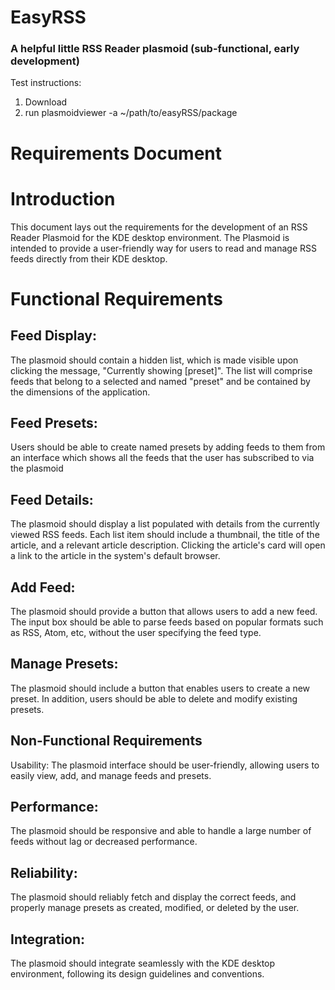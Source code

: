 # EasyRSS
### A helpful little RSS Reader plasmoid (sub-functional, early development)
Test instructions:
1. Download
2. run plasmoidviewer -a ~/path/to/easyRSS/package

# Requirements Document
# Introduction
This document lays out the requirements for the development of an RSS Reader Plasmoid for the KDE desktop environment. The Plasmoid is intended to provide a user-friendly way for users to read and manage RSS feeds directly from their KDE desktop.

# Functional Requirements
## Feed Display:
The plasmoid should contain a hidden list, which is made visible upon clicking the message, "Currently showing [preset]". The list will comprise feeds that belong to a selected and named "preset" and be contained by the dimensions of the application.

## Feed Presets:
Users should be able to create named presets by adding feeds to them from an interface which shows all the feeds that the user has subscribed to via the plasmoid 

## Feed Details:
The plasmoid should display a list populated with details from the currently viewed RSS feeds. Each list item should include a thumbnail, the title of the article, and a relevant article description. Clicking the article's card will open a link to the article in the system's default browser.

## Add Feed:
The plasmoid should provide a button that allows users to add a new feed. The input box should be able to parse feeds based on popular formats such as RSS, Atom, etc, without the user specifying the feed type. 

## Manage Presets:
The plasmoid should include a button that enables users to create a new preset. In addition, users should be able to delete and modify existing presets.

## Non-Functional Requirements
Usability:
The plasmoid interface should be user-friendly, allowing users to easily view, add, and manage feeds and presets.

## Performance:
The plasmoid should be responsive and able to handle a large number of feeds without lag or decreased performance.

## Reliability:
The plasmoid should reliably fetch and display the correct feeds, and properly manage presets as created, modified, or deleted by the user.

## Integration:
The plasmoid should integrate seamlessly with the KDE desktop environment, following its design guidelines and conventions.
